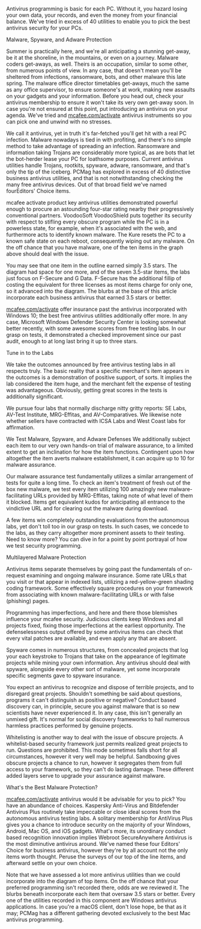 
Antivirus programming is basic for each PC. Without it, you hazard losing your own data, your records, and even the money from your financial balance. We've tried in excess of 40 utilities to enable you to pick the best antivirus security for your PCs. 
 
Malware, Spyware, and Adware Protection 
 
Summer is practically here, and we're all anticipating a stunning get-away, be it at the shoreline, in the mountains, or even on a journey. Malware coders get-aways, as well. Theirs is an occupation, similar to some other, from numerous points of view. In any case, that doesn't mean you'll be sheltered from infections, ransomware, bots, and other malware this late spring. The malware office director timetables get-aways, much the same as any office supervisor, to ensure someone's at work, making new assaults on your gadgets and your information. Before you head out, check your antivirus membership to ensure it won't take its very own get-away soon. In case you're not ensured at this point, put introducing an antivirus on your agenda. We've tried and <a href="https://mcafeecomactivateretailcard.com/">mcafee.cpm/activate</a> antivirus instruments so you can pick one and unwind with no stresses. 
 
We call it antivirus, yet in truth it's far-fetched you'll get hit with a real PC infection. Malware nowadays is tied in with profiting, and there's no simple method to take advantage of spreading an infection. Ransomware and information taking Trojans are considerably more typical, as are bots that let the bot-herder lease your PC for loathsome purposes. Current antivirus utilities handle Trojans, rootkits, spyware, adware, ransomware, and that's only the tip of the iceberg. PCMag has explored in excess of 40 distinctive business antivirus utilities, and that is not notwithstanding checking the many free antivirus devices. Out of that broad field we've named fourEditors' Choice items. 
 
mcafee activate product key  antivirus utilities demonstrated powerful enough to procure an astounding four-star rating nearby their progressively conventional partners. VoodooSoft VoodooShield puts together its security with respect to stifling every obscure program while the PC is in a powerless state, for example, when it's associated with the web, and furthermore acts to identify known malware. The Kure resets the PC to a known safe state on each reboot, consequently wiping out any malware. On the off chance that you have malware, one of the ten items in the graph above should deal with the issue. 
 
You may see that one item in the outline earned simply 3.5 stars. The diagram had space for one more, and of the seven 3.5-star items, the labs just focus on F-Secure and G Data. F-Secure has the additional fillip of costing the equivalent for three licenses as most items charge for only one, so it advanced into the diagram. The blurbs at the base of this article incorporate each business antivirus that earned 3.5 stars or better. 
 
<a href="https://mcafeecomactivateretailcard.com/">mcafee.cpm/activate</a> offer insurance past the antivirus incorporated with Windows 10; the best free antivirus utilities additionally offer more. In any case, Microsoft Windows Defender Security Center is looking somewhat better recently, with some awesome scores from free testing labs. In our grasp on tests, it demonstrated a checked improvement since our past audit, enough to at long last bring it up to three stars. 
 
Tune in to the Labs 
 
We take the outcomes announced by free antivirus testing labs in all respects truly. The basic reality that a specific merchant's item appears in the outcomes is a demonstration of positive support, of sorts. It implies the lab considered the item huge, and the merchant felt the expense of testing was advantageous. Obviously, getting great scores in the tests is additionally significant. 
 
We pursue four labs that normally discharge nitty gritty reports: SE Labs, AV-Test Institute, MRG-Effitas, and AV-Comparatives. We likewise note whether sellers have contracted with ICSA Labs and West Coast labs for affirmation. 
 
We Test Malware, Spyware, and Adware Defenses
We additionally subject each item to our very own hands-on trial of malware assurance, to a limited extent to get an inclination for how the item functions. Contingent upon how altogether the item averts malware establishment, it can acquire up to 10 for malware assurance. 
 
Our malware assurance test fundamentally utilizes a similar arrangement of tests for quite a long time. To check an item's treatment of fresh out of the box new malware, we test every item utilizing 100 amazingly new malware-facilitating URLs provided by MRG-Effitas, taking note of what level of them it blocked. Items get equivalent kudos for anticipating all entrance to the vindictive URL and for clearing out the malware during download. 
 
A few items win completely outstanding evaluations from the autonomous labs, yet don't toll too in our grasp on tests. In such cases, we concede to the labs, as they carry altogether more prominent assets to their testing. Need to know more? You can dive in for a point by point portrayal of how we test security programming. 
 
Multilayered Malware Protection 
 
Antivirus items separate themselves by going past the fundamentals of on-request examining and ongoing malware insurance. Some rate URLs that you visit or that appear in indexed lists, utilizing a red-yellow-green shading coding framework. Some effectively square procedures on your framework from associating with known malware-facilitating URLs or with false (phishing) pages. 
 
Programming has imperfections, and here and there those blemishes influence your mcafee security. Judicious clients keep Windows and all projects fixed, fixing those imperfections at the earliest opportunity. The defenselessness output offered by some antivirus items can check that every vital patches are available, and even apply any that are absent. 
 
Spyware comes in numerous structures, from concealed projects that log your each keystroke to Trojans that take on the appearance of legitimate projects while mining your own information. Any antivirus should deal with spyware, alongside every other sort of malware, yet some incorporate specific segments gave to spyware insurance. 
 
You expect an antivirus to recognize and dispose of terrible projects, and to disregard great projects. Shouldn't something be said about questions, programs it can't distinguish as positive or negative? Conduct based discovery can, in principle, secure you against malware that is so new scientists have never experienced it. In any case, this isn't generally an unmixed gift. It's normal for social discovery frameworks to hail numerous harmless practices performed by genuine projects. 
 
Whitelisting is another way to deal with the issue of obscure projects. A whitelist-based security framework just permits realized great projects to run. Questions are prohibited. This mode sometimes falls short for all circumstances, however it very well may be helpful. Sandboxing gives obscure projects a chance to run, however it segregates them from full access to your framework, so they can't do lasting damage. These different added layers serve to upgrade your assurance against malware. 
 
What's the Best Malware Protection? 
 
<a href="https://mcafeecomactivateretailcard.com/">mcafee.com/activate</a> antivirus would it be advisable for you to pick? You have an abundance of choices. Kaspersky Anti-Virus and Bitdefender Antivirus Plus routinely take impeccable or close ideal scores from the autonomous antivirus testing labs. A solitary membership for AntiVirus Plus gives you a chance to introduce security on the majority of your Windows, Android, Mac OS, and iOS gadgets. What's more, its unordinary conduct based recognition innovation implies Webroot SecureAnywhere Antivirus is the most diminutive antivirus around. We've named these four Editors' Choice for business antivirus, however they're by all account not the only items worth thought. Peruse the surveys of our top of the line items, and afterward settle on your own choice. 
 
Note that we have assessed a lot more antivirus utilities than we could incorporate into the diagram of top items. On the off chance that your preferred programming isn't recorded there, odds are we reviewed it. The blurbs beneath incorporate each item that oversaw 3.5 stars or better. Every one of the utilities recorded in this component are Windows antivirus applications. In case you're a macOS client, don't lose hope, be that as it may; PCMag has a different gathering devoted exclusively to the best Mac antivirus programming.
 
